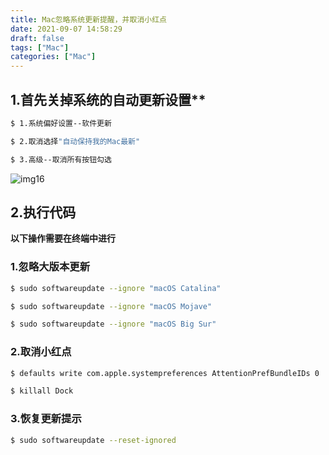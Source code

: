 ```yaml
---
title: Mac忽略系统更新提醒，并取消小红点
date: 2021-09-07 14:58:29
draft: false
tags: ["Mac"]
categories: ["Mac"]
---
```

## 1.首先关掉系统的自动更新设置**
```bash
$ 1.系统偏好设置--软件更新

$ 2.取消选择"自动保持我的Mac最新"

$ 3.高级--取消所有按钮勾选
```

![img16](/img/img16.png)


## 2.执行代码
**以下操作需要在终端中进行**

### 1.忽略大版本更新
```bash
$ sudo softwareupdate --ignore "macOS Catalina"

$ sudo softwareupdate --ignore "macOS Mojave"

$ sudo softwareupdate --ignore "macOS Big Sur"
```

### 2.取消小红点
```bash
$ defaults write com.apple.systempreferences AttentionPrefBundleIDs 0

$ killall Dock  
```

### 3.恢复更新提示
```bash
$ sudo softwareupdate --reset-ignored
```
